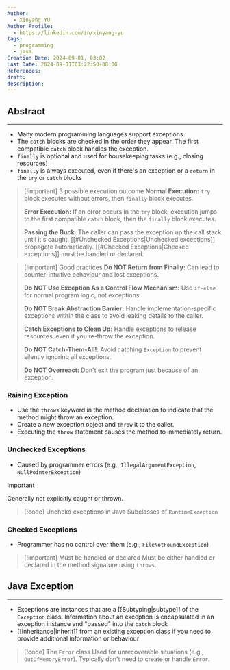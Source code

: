 ```yaml
---
Author:
  - Xinyang YU
Author Profile:
  - https://linkedin.com/in/xinyang-yu
tags:
  - programming
  - java
Creation Date: 2024-09-01, 03:02
Last Date: 2024-09-01T03:22:50+08:00
References: 
draft: 
description: 
---
```

## Abstract
---
- Many modern programming languages support exceptions.
- The `catch` blocks are checked in the order they appear. The first compatible `catch` block handles the exception.
- `finally` is optional and used for housekeeping tasks (e.g., closing resources)
- `finally` is always executed, even if there's an exception or a `return` in the `try` or `catch` blocks

>[!important] 3 possible execution outcome
> **Normal Execution:** `try` block executes without errors, then `finally` block executes.
> 
> **Error Execution:** If an error occurs in the `try` block, execution jumps to the first compatible `catch` block, then the `finally` block executes.
> 
> **Passing the Buck:** The caller can pass the exception up the call stack until it's caught. [[#Unchecked Exceptions|Unchecked exceptions]] propagate automatically. [[#Checked Exceptions|Checked exceptions]] must be handled or declared.


>[!important] Good practices
> **Do NOT Return from Finally:** Can lead to counter-intuitive behaviour and lost exceptions.
> 
> **Do NOT Use Exception As a Control Flow Mechanism:** Use `if-else` for normal program logic, not exceptions.
> 
> **Do NOT Break Abstraction Barrier:** Handle implementation-specific exceptions within the class to avoid leaking details to the caller.
> 
> **Catch Exceptions to Clean Up:** Handle exceptions to release resources, even if you re-throw the exception.
> 
> **Do NOT Catch-Them-All!**: Avoid catching `Exception` to prevent silently ignoring all exceptions.
> 
> **Do NOT Overreact:** Don't exit the program just because of an exception.


### Raising Exception
- Use the `throws` keyword in the method declaration to indicate that the method might throw an exception.
- Create a new exception object and `throw` it to the caller.
- Executing the `throw` statement causes the method to immediately return.

### Unchecked Exceptions
- Caused by programmer errors (e.g., `IllegalArgumentException`, `NullPointerException`)

>[!important]
> Generally not explicitly caught or thrown.

>[!code] Unchekd exceptions in Java
> Subclasses of `RuntimeException`

### Checked Exceptions
- Programmer has no control over them (e.g., `FileNotFoundException`)

>[!important] Must be handled or declared
> Must be either handled or declared in the method signature using `throws`.

## Java Exception
---
- Exceptions are instances that are a [[Subtyping|subtype]] of the `Exception` class. Information about an exception is encapsulated in an exception instance and "passed" into the `catch` block
- [[Inheritance|Inherit]] from an existing exception class if you need to provide additional information or behaviour


>[!code] The `Error` class
> Used for unrecoverable situations (e.g., `OutOfMemoryError`). Typically don't need to create or handle `Error`.




